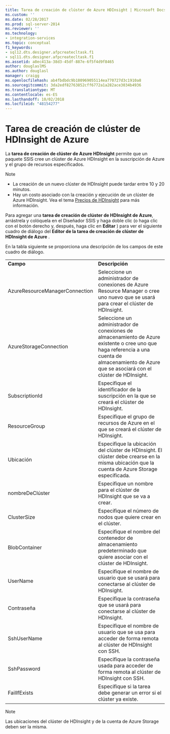 ```yaml
---
title: Tarea de creación de clúster de Azure HDInsight | Microsoft Docs
ms.custom: ''
ms.date: 02/28/2017
ms.prod: sql-server-2014
ms.reviewer: ''
ms.technology:
- integration-services
ms.topic: conceptual
f1_keywords:
- sql12.dts.designer.afpcreatecltask.f1
- sql11.dts.designer.afpcreatecltask.f1
ms.assetid: a8ec413a-38d3-45df-887e-6f5f4d9f8465
author: douglaslMS
ms.author: douglasl
manager: craigg
ms.openlocfilehash: ab4fbdbdc9b180969055114ea770727d3c1910a8
ms.sourcegitcommit: 3da2edf82763852cff6772a1a282ace3034b4936
ms.translationtype: MT
ms.contentlocale: es-ES
ms.lasthandoff: 10/02/2018
ms.locfileid: "48154277"
---
```

# <a name="azure-hdinsight-create-cluster-task"></a>Tarea de creación de clúster de HDInsight de Azure
La **tarea de creación de clúster de Azure HDInsight** permite que un paquete SSIS cree un clúster de Azure HDInsight en la suscripción de Azure y el grupo de recursos especificados.
  
> [!NOTE]  
> - La creación de un nuevo clúster de HDInsight puede tardar entre 10 y 20 minutos.  
> - Hay un costo asociado con la creación y ejecución de un clúster de Azure HDInsight. Vea el tema [Precios de HDInsight](http://azure.microsoft.com/en-us/pricing/details/hdinsight/) para más información.  
  
Para agregar una **tarea de creación de clúster de HDInsight de Azure**, arrástrela y colóquela en el Diseñador SSIS y haga doble clic (o haga clic con el botón derecho y, después, haga clic en **Editar** ) para ver el siguiente cuadro de diálogo del **Editor de la tarea de creación de clúster de HDInsight de Azure** .  
  
En la tabla siguiente se proporciona una descripción de los campos de este cuadro de diálogo.  
  
|||  
|-|-|  
|**Campo**|**Descripción**|  
|AzureResourceManagerConnection|Seleccione un administrador de conexiones de Azure Resource Manager o cree uno nuevo que se usará para crear el clúster de HDInsight.|  
|AzureStorageConnection|Seleccione un administrador de conexiones de almacenamiento de Azure existente o cree uno que haga referencia a una cuenta de almacenamiento de Azure que se asociará con el clúster de HDInsight.|
|SubscriptionId|Especifique el identificador de la suscripción en la que se creará el clúster de HDInsight.|
|ResourceGroup|Especifique el grupo de recursos de Azure en el que se creará el clúster de HDInsight.|
|Ubicación|Especifique la ubicación del clúster de HDInsight. El clúster debe crearse en la misma ubicación que la cuenta de Azure Storage especificada.|  
|nombreDeClúster|Especifique un nombre para el clúster de HDInsight que se va a crear.|  
|ClusterSize|Especifique el número de nodos que quiere crear en el clúster.|  
|BlobContainer|Especifique el nombre del contenedor de almacenamiento predeterminado que quiere asociar con el clúster de HDInsight.|  
|UserName|Especifique el nombre de usuario que se usará para conectarse al clúster de HDInsight.|  
|Contraseña|Especifique la contraseña que se usará para conectarse al clúster de HDInsight.|
|SshUserName|Especifique el nombre de usuario que se usa para acceder de forma remota al clúster de HDInsight con SSH.|
|SshPassword|Especifique la contraseña usada para acceder de forma remota al clúster de HDInsight con SSH.|
|FailIfExists|Especifique si la tarea debe generar un error si el clúster ya existe.|  
  
> [!NOTE]  
> Las ubicaciones del clúster de HDInsight y de la cuenta de Azure Storage deben ser la misma.
